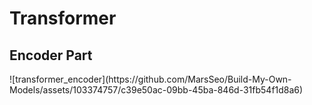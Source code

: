 <h1> Transformer </h1>
<h2> Encoder Part</h2>
![transformer_encoder](https://github.com/MarsSeo/Build-My-Own-Models/assets/103374757/c39e50ac-09bb-45ba-846d-31fb54f1d8a6)


